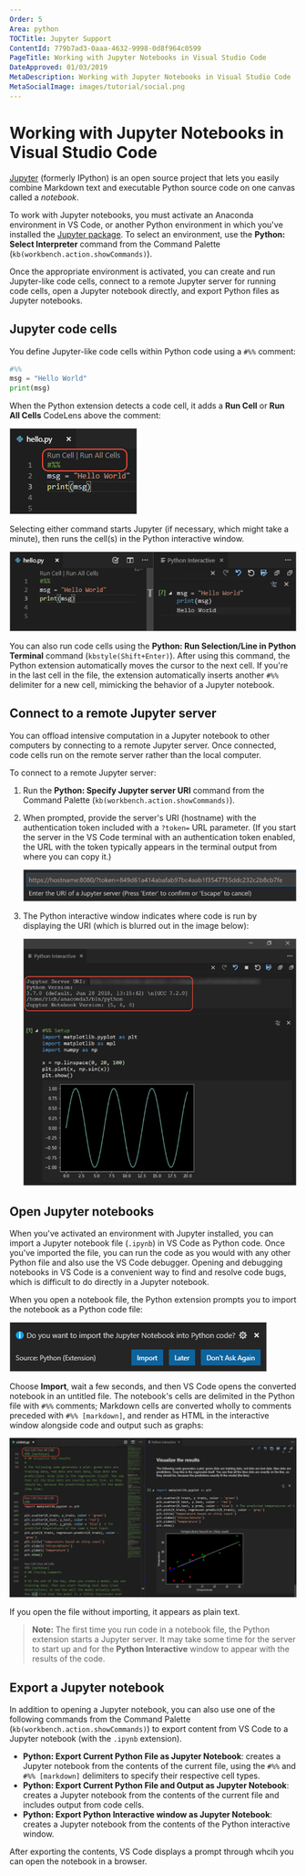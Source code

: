 ```yaml
---
Order: 5
Area: python
TOCTitle: Jupyter Support
ContentId: 779b7ad3-0aaa-4632-9998-0d8f964c0599
PageTitle: Working with Jupyter Notebooks in Visual Studio Code
DateApproved: 01/03/2019
MetaDescription: Working with Jupyter Notebooks in Visual Studio Code
MetaSocialImage: images/tutorial/social.png
---
```


# Working with Jupyter Notebooks in Visual Studio Code

[Jupyter](http://jupyter-notebook.readthedocs.io/en/latest/) (formerly IPython) is an open source project that lets you easily combine Markdown text and executable Python source code on one canvas called a *notebook*.

To work with Jupyter notebooks, you must activate an Anaconda environment in VS Code, or another Python environment in which you've installed the [Jupyter package](https://pypi.org/project/jupyter/). To select an environment, use the **Python: Select Interpreter** command from the Command Palette (`kb(workbench.action.showCommands)`).

Once the appropriate environment is activated, you can create and run Jupyter-like code cells, connect to a remote Jupyter server for running code cells, open a Jupyter notebook directly, and export Python files as Jupyter notebooks.

## Jupyter code cells

You define Jupyter-like code cells within Python code using a `#%%` comment:

```python
#%%
msg = "Hello World"
print(msg)
```

When the Python extension detects a code cell, it adds a **Run Cell** or **Run All Cells** CodeLens above the comment:

![Jupyter adornments for code cells in the VS Code editor](images/jupyter/code-cells-01.png)

Selecting either command starts Jupyter (if necessary, which might take a minute), then runs the cell(s) in the Python interactive window.

![Code cells running in a Python Interactive window](images/jupyter/code-cells-02.png)

You can also run code cells using the **Python: Run Selection/Line in Python Terminal** command (`kbstyle(Shift+Enter)`). After using this command, the Python extension automatically moves the cursor to the next cell. If you're in the last cell in the file, the extension automatically inserts another `#%%` delimiter for a new cell, mimicking the behavior of a Jupyter notebook.

## Connect to a remote Jupyter server

You can offload intensive computation in a Jupyter notebook to other computers by connecting to a remote Jupyter server. Once connected, code cells run on the remote server rather than the local computer.

To connect to a remote Jupyter server:

1. Run the **Python: Specify Jupyter server URI** command from the Command Palette (`kb(workbench.action.showCommands)`).
2. When prompted, provide the server's URI (hostname) with the authentication token included with a `?token=` URL parameter. (If you start the server in the VS Code terminal with an authentication token enabled, the URL with the token typically appears in the terminal output from where you can copy it.)

    ![Prompt to supply a Jupyter server URI](images/jupyter/enter-url-auth-token.png)

3. The Python interactive window indicates where code is run by displaying the URI (which is blurred out in the image below):

    ![The Python interactive window showing that code is running on a remote Jupyter server](images/jupyter/jupyter-running-remotely.png)

## Open Jupyter notebooks

When you've activated an environment with Jupyter installed, you can import a Jupyter notebook file (`.ipynb`) in VS Code as Python code. Once you've imported the file, you can run the code as you would with any other Python file and also use the VS Code debugger. Opening and debugging notebooks in VS Code is a convenient way to find and resolve code bugs, which is difficult to do directly in a Jupyter notebook.

When you open a notebook file, the Python extension prompts you to import the notebook as a Python code file:

![Prompt to import a Jupyter notebook file](images/jupyter/jupyter-prompt.png)

Choose **Import**, wait a few seconds, and then VS Code opens the converted notebook in an untitled file. The notebook's cells are delimited in the Python file with `#%%` comments; Markdown cells are converted wholly to comments preceded with `#%% [markdown]`, and render as HTML in the interactive window alongside code and output such as graphs:

![Jupyter notebook running in VS Code and the Python interactive window](images/jupyter/jupyter-notebook.png)

If you open the file without importing, it appears as plain text.

> **Note:** The first time you run code in a notebook file, the Python extension starts a Jupyter server. It may take some time for the server to start up and for the **Python Interactive** window to appear with the results of the code.

## Export a Jupyter notebook

In addition to opening a Jupyter notebook, you can also use one of the following commands from the Command Palette (`kb(workbench.action.showCommands)`) to export content from VS Code to a Jupyter notebook (with the `.ipynb` extension).

- **Python: Export Current Python File as Jupyter Notebook**: creates a Jupyter notebook from the contents of the current file, using the `#%%` and `#%% [markdown]` delimiters to specify their respective cell types.
- **Python: Export Current Python File and Output as Jupyter Notebook**: creates a Jupyter notebook from the contents of the current file and includes output from code cells.
- **Python: Export Python Interactive window as Jupyter Notebook**: creates a Jupyter notebook from the contents of the Python interactive window.

After exporting the contents, VS Code displays a prompt through whcih you can open the notebook in a browser.
